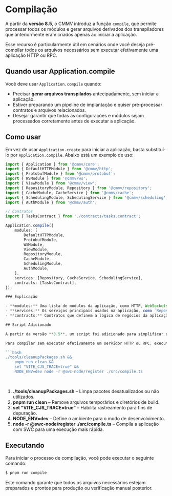 # Compilação

A partir da **versão 8.5**, o CMMV introduz a função `compile`, que permite processar todos os módulos e gerar arquivos derivados dos transpiladores que anteriormente eram criados apenas ao iniciar a aplicação.

Esse recurso é particularmente útil em cenários onde você deseja pré-compilar todos os arquivos necessários sem executar efetivamente uma aplicação HTTP ou RPC.

## Quando usar Application.compile

Você deve usar `Application.compile` quando:

- Precisar **gerar arquivos transpilados** antecipadamente, sem iniciar a aplicação.
- Estiver preparando um pipeline de implantação e quiser pré-processar contratos e arquivos relacionados.
- Desejar garantir que todas as configurações e módulos sejam processados corretamente antes de executar a aplicação.

## Como usar

Em vez de usar `Application.create` para iniciar a aplicação, basta substituí-lo por `Application.compile`. Abaixo está um exemplo de uso:

```typescript
import { Application } from '@cmmv/core';
import { DefaultHTTPModule } from '@cmmv/http';
import { ProtobufModule } from '@cmmv/protobuf';
import { WSModule } from '@cmmv/ws';
import { ViewModule } from '@cmmv/view';
import { RepositoryModule, Repository } from '@cmmv/repository';
import { CacheModule, CacheService } from '@cmmv/cache';
import { SchedulingModule, SchedulingService } from '@cmmv/scheduling';
import { AuthModule } from '@cmmv/auth';

// Contratos
import { TasksContract } from './contracts/tasks.contract';

Application.compile({
    modules: [
        DefaultHTTPModule,
        ProtobufModule,
        WSModule,
        ViewModule,
        RepositoryModule,
        CacheModule,
        SchedulingModule,
        AuthModule,
    ],
    services: [Repository, CacheService, SchedulingService],
    contracts: [TasksContract],
});

### Explicação

- **modules:** Uma lista de módulos da aplicação, como HTTP, WebSockets, Protobuf, repositório, cache e autenticação.
- **services:** Os serviços principais usados na aplicação, como `Repository`, `CacheService` e `SchedulingService`.
- **contracts:** Contratos que definem a lógica de negócios da aplicação, como `TasksContract`.

## Script Adicionado

A partir da versão **8.5**, um script foi adicionado para simplificar o processo de compilação, executando as etapas necessárias de limpeza e inicializando o processo de compilação.

Para compilar sem executar efetivamente um servidor HTTP ou RPC, execute o seguinte comando:

```bash
./tools/cleanupPackages.sh && 
    pnpm run clean && 
    set "VITE_CJS_TRACE=true" && 
    NODE_ENV=dev node -r @swc-node/register ./src/compile.ts
```

<br/>

1. **./tools/cleanupPackages.sh** – Limpa pacotes desatualizados ou não utilizados.
2. **pnpm run clean** – Remove arquivos temporários e diretórios de build.
3. **set "VITE_CJS_TRACE=true"** – Habilita rastreamento para fins de depuração.
4. **NODE_ENV=dev** – Define o ambiente para o modo de desenvolvimento.
5. **node -r @swc-node/register ./src/compile.ts** – Compila a aplicação com SWC para uma execução mais rápida.

## Executando

Para iniciar o processo de compilação, você pode executar o seguinte comando:

```bash
$ pnpm run compile
```

Este comando garante que todos os arquivos necessários estejam preparados e prontos para produção ou verificação manual posterior.